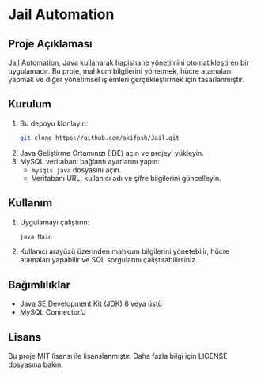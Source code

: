 # Jail Automation

## Proje Açıklaması
Jail Automation, Java kullanarak hapishane yönetimini otomatikleştiren bir uygulamadır. Bu proje, mahkum bilgilerini yönetmek, hücre atamaları yapmak ve diğer yönetimsel işlemleri gerçekleştirmek için tasarlanmıştır.

## Kurulum
1. Bu depoyu klonlayın:
    ```sh
    git clone https://github.com/akifpsh/Jail.git
    ```
2. Java Geliştirme Ortamınızı (IDE) açın ve projeyi yükleyin.
3. MySQL veritabanı bağlantı ayarlarını yapın:
    - `mysqls.java` dosyasını açın.
    - Veritabanı URL, kullanıcı adı ve şifre bilgilerini güncelleyin.

## Kullanım
1. Uygulamayı çalıştırın:
    ```sh
    java Main
    ```
2. Kullanıcı arayüzü üzerinden mahkum bilgilerini yönetebilir, hücre atamaları yapabilir ve SQL sorgularını çalıştırabilirsiniz.

## Bağımlılıklar
- Java SE Development Kit (JDK) 8 veya üstü
- MySQL Connector/J

## Lisans
Bu proje MIT lisansı ile lisanslanmıştır. Daha fazla bilgi için LICENSE dosyasına bakın.


